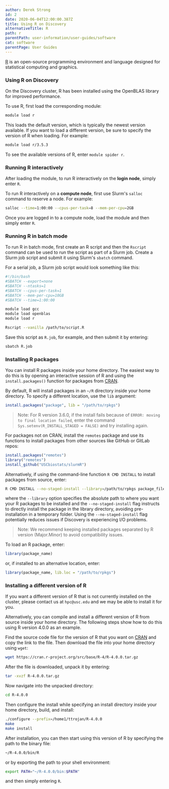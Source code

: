 ```yaml
---
author: Derek Strong
id: 2
date: 2020-06-04T12:00:00.387Z
title: Using R on Discovery
alternativeTitle: R
path: r
parentPath: user-information/user-guides/software
cat: software
parentPage: User Guides
---
```


[R](https://www.r-project.org) is an open-source programming environment and language designed for statistical computing and graphics.

### Using R on Discovery

On the Discovery cluster, R has been installed using the OpenBLAS library for improved performance.

To use R, first load the corresponding module:

```sh
module load r
```

This loads the default version, which is typically the newest version available. If you want to load a different version, be sure to specify the version of R when loading. For example:

```sh
module load r/3.5.3
```

To see the available versions of R, enter `module spider r`.


### Running R interactively

After loading the module, to run R interactively on the **login node**, simply enter `R`.

To run R interactively on a **compute node**, first use Slurm's `salloc` command to reserve a node. For example:

```sh
salloc --time=1:00:00 --cpus-per-task=8 --mem-per-cpu=2GB
```

Once you are logged in to a compute node, load the module and then simply enter `R`.


### Running R in batch mode

To run R in batch mode, first create an R script and then the `Rscript` command can be used to run the script as part of a Slurm job. Create a Slurm job script and submit it using Slurm's `sbatch` command.

For a serial job, a Slurm job script would look something like this:

```sh
#!/bin/bash
#SBATCH --export=none
#SBATCH --ntasks=1
#SBATCH --cpus-per-task=1
#SBATCH --mem-per-cpu=10GB
#SBATCH --time=1:00:00

module load gcc
module load openblas
module load r

Rscript --vanilla /path/to/script.R
```

Save this script as `R.job`, for example, and then submit it by entering:

```sh
sbatch R.job
```

### Installing R packages

You can install R packages inside your home directory. The easiest way to do this is by opening an interactive session of R and using the `install.packages()` function for packages from [CRAN](https://cran.r-project.org/).

By default, R will install packages in an `~/R` directory inside your home directory. To specify a different location, use the `lib` argument:

```r
install.packages("package", lib = "/path/to/rpkgs")
```

> Note: For R version 3.6.0, if the install fails because of `ERROR: moving to final location failed`, enter the command `Sys.setenv(R_INSTALL_STAGED = FALSE)` and try installing again.

For packages not on CRAN, install the `remotes` package and use its functions to install packages from other sources like GitHub or GitLab repos:

```r
install.packages("remotes")
library("remotes")
install_github("USCbiostats/slurmR")
```

Alternatively, if using the command-line function `R CMD INSTALL` to install packages from source, enter:

```sh
R CMD INSTALL --no-staged-install --library=/path/to/rpkgs package_file.tar.gz
```

where the `--library` option specifies the absolute path to where you want your R packages to be installed and the `--no-staged-install` flag instructs to directly install the package in the library directory, avoiding pre-installation in a temporary folder. Using the `--no-staged-install` flag potentially reduces issues if Discovery is experiencing I/O problems.

> Note: We recommend keeping installed packages separated by R version (Major.Minor) to avoid compatibility issues.

To load an R package, enter:

```r
library(package_name)
```

or, if installed to an alternative location, enter:

```r
library(package_name, lib.loc = "/path/to/rpkgs")
```

### Installing a different version of R

If you want a different version of R that is not currently installed on the cluster, please contact us at `hpc@usc.edu` and we may be able to install it for you.

Alternatively, you can compile and install a different version of R from source inside your home directory. The following steps show how to do this using R version 4.0.0 as an example.

Find the source code file for the version of R that you want on [CRAN](https://cran.r-project.org/) and copy the link to the file. Then download the file into your home directory using `wget`:

```sh
wget https://cran.r-project.org/src/base/R-4/R-4.0.0.tar.gz
```

After the file is downloaded, unpack it by entering:

```sh
tar -xvzf R-4.0.0.tar.gz
```

Now navigate into the unpacked directory:

```sh
cd R-4.0.0
```

Then configure the install while specifying an install directory inside your home directory, build, and install:

```sh
./configure --prefix=/home1/ttrojan/R-4.0.0
make
make install
```

After installation, you can then start using this version of R by specifying the path to the binary file:

```sh
~/R-4.0.0/bin/R
```

or by exporting the path to your shell environment:

```sh
export PATH="~/R-4.0.0/bin:$PATH"
```

and then simply entering `R`.

